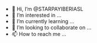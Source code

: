- 👋 Hi, I’m @STARPAYIBERIASL
- 👀 I’m interested in ...
- 🌱 I’m currently learning ...
- 💞️ I’m looking to collaborate on ...
- 📫 How to reach me ...

<!---
STARPAYIBERIASL/STARPAYIBERIASL is a ✨ special ✨ repository because its `README.md` (this file) appears on your GitHub profile.
You can click the Preview link to take a look at your changes.
--->
